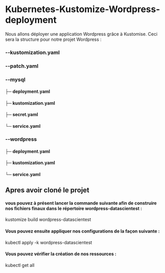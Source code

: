 # Kubernetes-Kustomize-Wordpress-deployment

Nous allons déployer une application Wordpress grâce à Kustomise. Ceci sera la structure pour notre projet Wordpress :
### --kustomization.yaml
### --patch.yaml
### --mysql
#### ├─ deployment.yaml
#### ├─ kustomization.yaml
#### ├─ secret.yaml
#### └─ service.yaml
### --wordpress
#### ├─ deployment.yaml
#### ├─ kustomization.yaml
#### └─ service.yaml

## Apres avoir cloné le projet 
#### vous pouvez à présent lancer la commande suivante afin de construire nos fichiers finaux dans le répertoire wordpress-datascientest :

kustomize build wordpress-datascientest

#### Vous pouvez ensuite appliquer nos configurations de la façon suivante :

kubectl apply -k wordpress-datascientest

#### Vous pouvez vérifier la création de nos ressources :

kubectl get all
